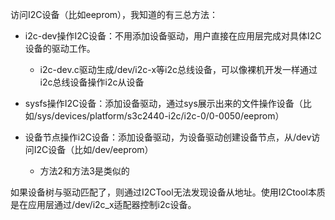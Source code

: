 

访问I2C设备（比如eeprom），我知道的有三总方法：

- i2c-dev操作I2C设备：不用添加设备驱动，用户直接在应用层完成对具体I2C 设备的驱动工作。
  - i2c-dev.c驱动生成/dev/i2c-x等i2c总线设备，可以像裸机开发一样通过i2c总线设备操作i2c从设备

- sysfs操作I2C设备：添加设备驱动，通过sys展示出来的文件操作设备（比如/sys/devices/platform/s3c2440-i2c/i2c-0/0-0050/eeprom）

- 设备节点操作i2C设备：添加设备驱动，为设备驱动创建设备节点，从/dev访问I2C设备（比如/dev/eeprom）
  - 方法2和方法3是类似的



如果设备树与驱动匹配了，则通过I2CTool无法发现设备从地址。使用I2Ctool本质是在应用层通过/dev/i2c_x适配器控制i2c设备。